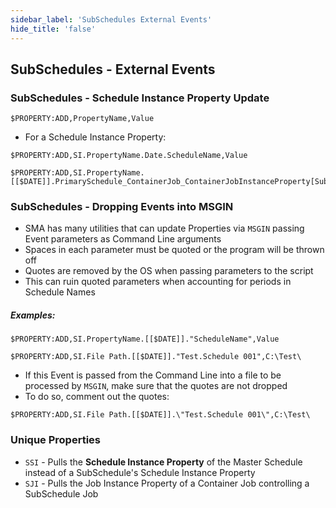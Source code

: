 ```yaml
---
sidebar_label: 'SubSchedules External Events'
hide_title: 'false'
---
```


## SubSchedules - External Events

### SubSchedules - Schedule Instance Property Update

```$PROPERTY:ADD,PropertyName,Value```

* For a Schedule Instance Property:

```$PROPERTY:ADD,SI.PropertyName.Date.ScheduleName,Value```

```
$PROPERTY:ADD,SI.PropertyName.[[$DATE]].PrimarySchedule_ContainerJob_ContainerJobInstanceProperty[SubScheduleName]_ContainerJob2_ContainerJob2Instance[SubSchedule2Name],Value
```

### SubSchedules - Dropping Events into MSGIN

* SMA has many utilities that can update Properties via ```MSGIN``` passing Event parameters as Command Line arguments
* Spaces in each parameter must be quoted or the program will be thrown off
* Quotes are removed by the OS when passing parameters to the script
* This can ruin quoted parameters when accounting for periods in Schedule Names

##### Examples:

```$PROPERTY:ADD,SI.PropertyName.[[$DATE]]."ScheduleName",Value```

```$PROPERTY:ADD,SI.File Path.[[$DATE]]."Test.Schedule 001",C:\Test\```

* If this Event is passed from the Command Line into a file to be processed by ```MSGIN```, make sure that the quotes are not dropped
* To do so, comment out the quotes:

```$PROPERTY:ADD,SI.File Path.[[$DATE]].\"Test.Schedule 001\",C:\Test\```

### Unique Properties

* ```SSI``` - Pulls the **Schedule Instance Property** of the Master Schedule instead of a SubSchedule's Schedule Instance Property
* ```SJI``` - Pulls the Job Instance Property of a Container Job controlling a SubSchedule Job